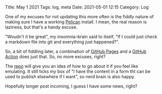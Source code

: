 Title: May 1 2021
Tags: log, meta
Date: 2021-05-01 12:15
Category: Log 
 
One of my excuses for not updating this more often is the fiddly nature of making sure I have a working [Pelican](https://blog.getpelican.com/) install. I mean, the real reason is laziness, but that's a handy excuse.

"Woudn't it be great", my insomnia-brain said to itself, "If I could just check a markdown file into git and everything just happened?".

So, a bit of fiddling later, a combination of [GitHub Pages](https://pages.github.com/) and a [GitHub Action](https://github.com/features/actions) does just that. So, no more excuses, right?

The [repo](https://github.com/gerrowadat/log.andvari.net) will give you an idea of how to go about it if you feel like emulating. It still ticks my box of "I have the content in a form tht can be used to publish elsewhere if I want", so nerd brain is also happy.

Hopefully longer post incoming, I guess I have some news, right?
